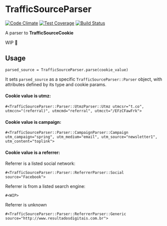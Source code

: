 # TrafficSourceParser

[![Code Climate](https://codeclimate.com/github/thiesen/traffic_source_parser/badges/gpa.svg)](https://codeclimate.com/github/thiesen/traffic_source_parser) [![Test Coverage](https://codeclimate.com/github/thiesen/traffic_source_parser/badges/coverage.svg)](https://codeclimate.com/github/thiesen/traffic_source_parser/coverage) [![Build Status](https://travis-ci.org/thiesen/traffic_source_parser.svg?branch=master)](https://travis-ci.org/thiesen/traffic_source_parser)

A parser to **TrafficSourceCookie**

WIP :pray:

## Usage

`parsed_source = TrafficSourceParser.parse(cookie_value)`

It sets `parsed_source` as a specific `TrafficSourceParser::Parser` object, with attributes defined by its type and cookie params.

#### Cookie value is **utmz**:

`#<TrafficSourceParser::Parser::UtmzParser::Utmz utmcsr="t.co", utmccn="(referral)", utmcmd="referral", utmcct="/EFzCFawFrk">`

#### Cookie value is **campaign**:

`#<TrafficSourceParser::Parser::CampaignParser::Campaign utm_campaign="spring", utm_medium="email", utm_source="newsletter1", utm_content="toplink">`

#### Cookie value is a **referrer**:

Referrer is a listed social network:

`#<TrafficSourceParser::Parser::ReferrerParser::Social source="Facebook">`

Referrer is from a listed search engine:

`#<WIP>`

Referrer is unknown

`#<TrafficSourceParser::Parser::ReferrerParser::Generic source="http://www.resultadosdigitais.com.br">`
